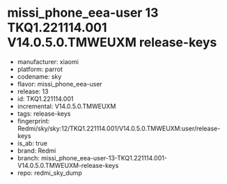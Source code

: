# missi_phone_eea-user 13 TKQ1.221114.001 V14.0.5.0.TMWEUXM release-keys
- manufacturer: xiaomi
- platform: parrot
- codename: sky
- flavor: missi_phone_eea-user
- release: 13
- id: TKQ1.221114.001
- incremental: V14.0.5.0.TMWEUXM
- tags: release-keys
- fingerprint: Redmi/sky/sky:12/TKQ1.221114.001/V14.0.5.0.TMWEUXM:user/release-keys
- is_ab: true
- brand: Redmi
- branch: missi_phone_eea-user-13-TKQ1.221114.001-V14.0.5.0.TMWEUXM-release-keys
- repo: redmi_sky_dump
